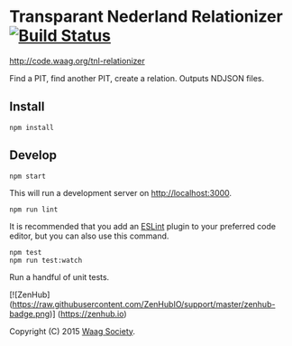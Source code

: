 # Transparant Nederland Relationizer [![Build Status](https://travis-ci.org/waagsociety/tnl-relationizer.svg)](https://travis-ci.org/waagsociety/tnl-relationizer)

http://code.waag.org/tnl-relationizer

Find a PIT, find another PIT, create a relation. Outputs NDJSON files.

## Install

```shell
npm install
```

## Develop

```shell
npm start
```

This will run a development server on [http://localhost:3000](http://localhost:3000).

```shell
npm run lint
```
It is recommended that you add an [ESLint](http://eslint.org/) plugin to your preferred code editor, but you can also use this command.

```shell
npm test
npm run test:watch
```
Run a handful of unit tests.

[![ZenHub] (https://raw.githubusercontent.com/ZenHubIO/support/master/zenhub-badge.png)] (https://zenhub.io)

Copyright (C) 2015 [Waag Society](http://waag.org).
